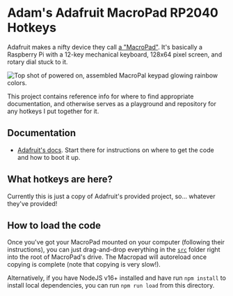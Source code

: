 # Adam's Adafruit MacroPad RP2040 Hotkeys

Adafruit makes a nifty device they call [a "MacroPad"](https://www.adafruit.com/product/5128). It's basically a Raspberry Pi with a 12-key mechanical keyboard, 128x64 pixel screen, and rotary dial stuck to it.

<p style="center"><img src="https://cdn-shop.adafruit.com/145x109/5128-12.jpg" alt="Top shot of powered on, assembled MacroPal keypad glowing rainbow colors."></p>

This project contains reference info for where to find appropriate documentation, and otherwise serves as a playground and repository for any hotkeys I put together for it.

## Documentation

- [Adafruit's docs](https://learn.adafruit.com/macropad-hotkeys). Start there for instructions on where to get the code and how to boot it up.

## What hotkeys are here?

Currently this is just a copy of Adafruit's provided project, so... whatever they've provided!

## How to load the code

Once you've got your MacroPad mounted on your computer (following their instructions), you can just drag-and-drop everything in the [`src`](./src) folder right into the root of MacroPad's drive. The Macropad will autoreload once copying is complete (note that copying is very slow!).

Alternatively, if you have NodeJS v16+ installed and have run `npm install` to install local dependencies, you can run `npm run load` from this directory.
